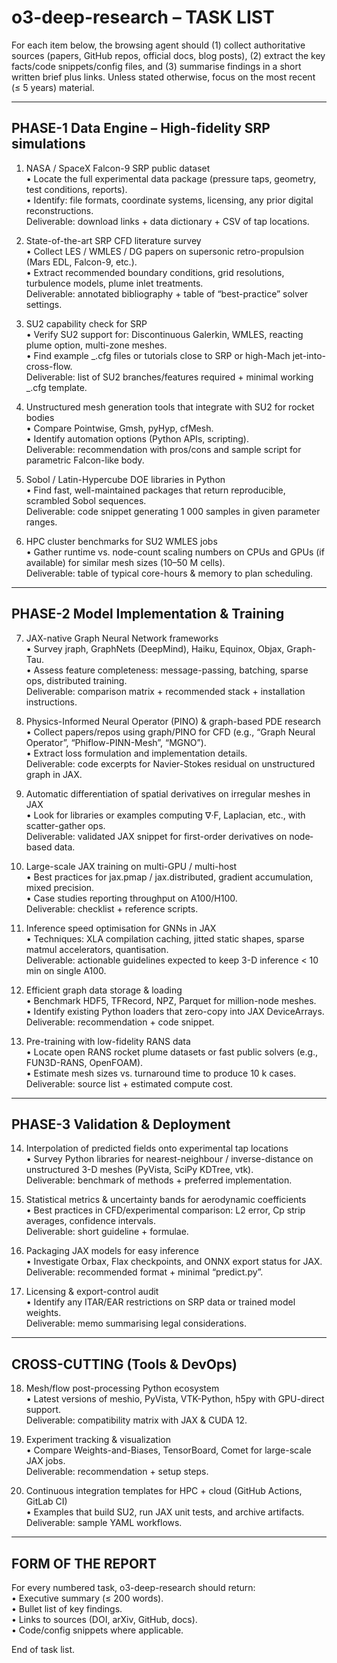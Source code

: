 # o3-deep-research – TASK LIST

For each item below, the browsing agent should (1) collect authoritative sources (papers, GitHub repos, official docs, blog posts), (2) extract the key facts/code snippets/config files, and (3) summarise findings in a short written brief plus links. Unless stated otherwise, focus on the most recent (≤ 5 years) material.

---

## PHASE-1 Data Engine – High-fidelity SRP simulations

1. NASA / SpaceX Falcon-9 SRP public dataset  
   • Locate the full experimental data package (pressure taps, geometry, test conditions, reports).  
   • Identify: file formats, coordinate systems, licensing, any prior digital reconstructions.  
   Deliverable: download links + data dictionary + CSV of tap locations.

2. State-of-the-art SRP CFD literature survey  
   • Collect LES / WMLES / DG papers on supersonic retro-propulsion (Mars EDL, Falcon-9, etc.).  
   • Extract recommended boundary conditions, grid resolutions, turbulence models, plume inlet treatments.  
   Deliverable: annotated bibliography + table of “best-practice” solver settings.

3. SU2 capability check for SRP  
   • Verify SU2 support for: ­Discontinuous Galerkin, WMLES, reacting plume option, multi-zone meshes.  
   • Find example _.cfg files or tutorials close to SRP or high-Mach jet-into-cross-flow.  
   Deliverable: list of SU2 branches/features required + minimal working _.cfg template.

4. Unstructured mesh generation tools that integrate with SU2 for rocket bodies  
   • Compare Pointwise, Gmsh, pyHyp, cfMesh.  
   • Identify automation options (Python APIs, scripting).  
   Deliverable: recommendation with pros/cons and sample script for parametric Falcon-like body.

5. Sobol / Latin-Hypercube DOE libraries in Python  
   • Find fast, well-maintained packages that return reproducible, scrambled Sobol sequences.  
   Deliverable: code snippet generating 1 000 samples in given parameter ranges.

6. HPC cluster benchmarks for SU2 WMLES jobs  
   • Gather runtime vs. node-count scaling numbers on CPUs and GPUs (if available) for similar mesh sizes (10–50 M cells).  
   Deliverable: table of typical core-hours & memory to plan scheduling.

---

## PHASE-2 Model Implementation & Training

7. JAX-native Graph Neural Network frameworks  
   • Survey jraph, GraphNets (DeepMind), Haiku, Equinox, Objax, Graph-Tau.  
   • Assess feature completeness: message-passing, batching, sparse ops, distributed training.  
   Deliverable: comparison matrix + recommended stack + installation instructions.

8. Physics-Informed Neural Operator (PINO) & graph-based PDE research  
   • Collect papers/repos using graph/PINO for CFD (e.g., “Graph Neural Operator”, “Phiflow-PINN-Mesh”, “MGNO”).  
   • Extract loss formulation and implementation details.  
   Deliverable: code excerpts for Navier-Stokes residual on unstructured graph in JAX.

9. Automatic differentiation of spatial derivatives on irregular meshes in JAX  
   • Look for libraries or examples computing ∇·F, Laplacian, etc., with scatter-gather ops.  
   Deliverable: validated JAX snippet for first-order derivatives on node‐based data.

10. Large-scale JAX training on multi-GPU / multi-host  
    • Best practices for jax.pmap / jax.distributed, gradient accumulation, mixed precision.  
    • Case studies reporting throughput on A100/H100.  
    Deliverable: checklist + reference scripts.

11. Inference speed optimisation for GNNs in JAX  
    • Techniques: XLA compilation caching, jitted static shapes, sparse matmul accelerators, quantisation.  
    Deliverable: actionable guidelines expected to keep 3-D inference < 10 min on single A100.

12. Efficient graph data storage & loading  
    • Benchmark HDF5, TFRecord, NPZ, Parquet for million-node meshes.  
    • Identify existing Python loaders that zero-copy into JAX DeviceArrays.  
    Deliverable: recommendation + code snippet.

13. Pre-training with low-fidelity RANS data  
    • Locate open RANS rocket plume datasets or fast public solvers (e.g., FUN3D-RANS, OpenFOAM).  
    • Estimate mesh sizes vs. turnaround time to produce 10 k cases.  
    Deliverable: source list + estimated compute cost.

---

## PHASE-3 Validation & Deployment

14. Interpolation of predicted fields onto experimental tap locations  
    • Survey Python libraries for nearest-neighbour / inverse-distance on unstructured 3-D meshes (PyVista, SciPy KDTree, vtk).  
    Deliverable: benchmark of methods + preferred implementation.

15. Statistical metrics & uncertainty bands for aerodynamic coefficients  
    • Best practices in CFD/experimental comparison: L2 error, Cp strip averages, confidence intervals.  
    Deliverable: short guideline + formulae.

16. Packaging JAX models for easy inference  
    • Investigate Orbax, Flax checkpoints, and ONNX export status for JAX.  
    Deliverable: recommended format + minimal “predict.py”.

17. Licensing & export-control audit  
    • Identify any ITAR/EAR restrictions on SRP data or trained model weights.  
    Deliverable: memo summarising legal considerations.

---

## CROSS-CUTTING (Tools & DevOps)

18. Mesh/flow post-processing Python ecosystem  
    • Latest versions of meshio, PyVista, VTK-Python, h5py with GPU-direct support.  
    Deliverable: compatibility matrix with JAX & CUDA 12.

19. Experiment tracking & visualization  
    • Compare Weights-and-Biases, TensorBoard, Comet for large-scale JAX jobs.  
    Deliverable: recommendation + setup steps.

20. Continuous integration templates for HPC + cloud (GitHub Actions, GitLab CI)  
    • Examples that build SU2, run JAX unit tests, and archive artifacts.  
    Deliverable: sample YAML workflows.

---

## FORM OF THE REPORT

For every numbered task, o3-deep-research should return:  
• Executive summary (≤ 200 words).  
• Bullet list of key findings.  
• Links to sources (DOI, arXiv, GitHub, docs).  
• Code/config snippets where applicable.

End of task list.
